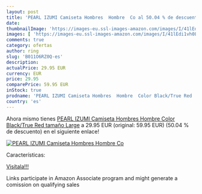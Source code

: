 ```yaml
---
layout: post
title: 'PEARL IZUMI Camiseta Hombres  Hombre  Co al 50.04 % de descuento'
date: 
thumbnailImage: 'https://images-eu.ssl-images-amazon.com/images/I/41lEdi1vh0L._SL200_.jpg'
images: [ 'https://images-eu.ssl-images-amazon.com/images/I/41lEdi1vh0L._SL200_.jpg' ]
comments: true
category: ofertas
author: ring
slug: 'B011O6RZ0Q-es'
description:
actualPrice: 29.95 EUR
currency: EUR
price: 29.95
comparePrice: 59.95 EUR
inStock: true
prodname: 'PEARL IZUMI Camiseta Hombres  Hombre  Color Black/True Red  tamaño Large'
country: 'es'
---
```


Ahora mismo tienes [PEARL IZUMI Camiseta Hombres  Hombre  Color Black/True Red  tamaño Large](https://www.amazon.es/dp/B011O6RZ0Q/?tag=tolees-21) a 29.95 EUR (original: 59.95 EUR) (50.04 %  de descuento) en el siguiente enlace!

[![PEARL IZUMI Camiseta Hombres  Hombre  Co](https://images-eu.ssl-images-amazon.com/images/I/41lEdi1vh0L._SL200_.jpg)](https://www.amazon.es/dp/B011O6RZ0Q/?tag=tolees-21)

Características:


[Visítala!!!](https://www.amazon.es/dp/B011O6RZ0Q/?tag=tolees-21)

Links participate in Amazon Associate program and might generate a comission on qualifying sales
